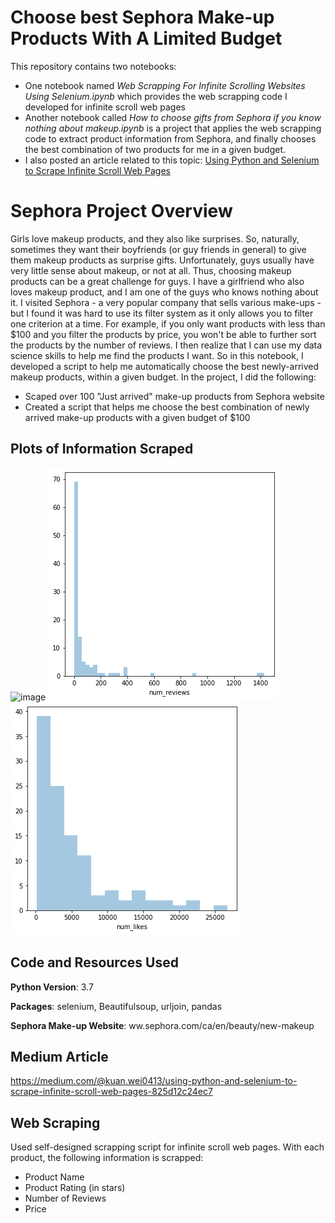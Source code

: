 # Choose best Sephora Make-up Products With A Limited Budget
This repository contains two notebooks:
- One notebook named *Web Scrapping For Infinite Scrolling Websites Using Selenium.ipynb* which provides the web scrapping code I developed for infinite scroll web pages
- Another notebook called *How to choose gifts from Sephora if you know nothing about makeup.ipynb* is a project that applies the web scrapping code to extract product information from Sephora, and finally chooses the best combination of two products for me in a given budget. 
- I also posted an article related to this topic: [Using Python and Selenium to Scrape Infinite Scroll Web Pages](https://medium.com/@kuan.wei0413/using-python-and-selenium-to-scrape-infinite-scroll-web-pages-825d12c24ec7)


# Sephora Project Overview
Girls love makeup products, and they also like surprises. So, naturally, sometimes they want their boyfriends (or guy friends in general) to give them makeup products as surprise gifts. Unfortunately, guys usually have very little sense about makeup, or not at all. Thus, choosing makeup products can be a great challenge for guys. I have a girlfriend who also loves makeup product, and I am one of the guys who knows nothing about it. I visited Sephora - a very popular company that sells various make-ups - but I found it was hard to use its filter system as it only allows you to filter one criterion at a time. For example, if you only want products with less than $100 and you filter the products by price, you won't be able to further sort the products by the number of reviews. I then realize that I can use my data science skills to help me find the products I want. So in this notebook, I developed a script to help me automatically choose the best newly-arrived makeup products, within a given budget. In the project, I did the following:
- Scaped over 100 "Just arrived" make-up products from Sephora website
- Created a script that helps me choose the best combination of newly arrived make-up products with a given budget of $100

## Plots of Information Scraped
![image](num_stars_distribution.png)
![image](num_reviews_distribution.png)
![image](num_likes_distribution.png)

## Code and Resources Used
**Python Version**: 3.7

**Packages**: selenium, Beautifulsoup, urljoin, pandas

**Sephora Make-up Website**: ww.sephora.com/ca/en/beauty/new-makeup


## Medium Article
https://medium.com/@kuan.wei0413/using-python-and-selenium-to-scrape-infinite-scroll-web-pages-825d12c24ec7


## Web Scraping
Used self-designed scrapping script for infinite scroll web pages. With each product, the following information is scrapped:
- Product Name
- Product Rating (in stars)
- Number of Reviews
- Price
